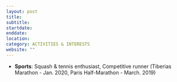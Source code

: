 ```yaml
---
layout: post
title: 
subtitle: 
startdate:  
enddate:  
location:  
category: ACTIVITIES & INTERESTS
website: ""
---
```

- **Sports**:  Squash & tennis enthusiast, Competitive runner (Tiberias Marathon - Jan. 2020, Paris Half-Marathon - March. 2019)